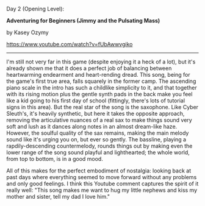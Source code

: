 Day 2 (Opening Level):

**Adventuring for Beginners (Jimmy and the Pulsating Mass)**

by Kasey Ozymy

https://www.youtube.com/watch?v=fUbAwwvgiko

******

I'm still not very far in this game (despite enjoying it a heck of a lot), but it's already shown me that it does a perfect job of balancing between heartwarming endearment and heart-rending dread. This song, being for the game's first true area, falls squarely in the former camp. The ascending piano scale in the intro has such a childlike simplicity to it, and that together with its rising motion plus the gentle synth pads in the back make you feel like a kid going to his first day of school (fittingly, there's lots of tutorial signs in this area). But the real star of the song is the saxophone. Like Cyber Sleuth's, it's heavily synthetic, but here it takes the opposite approach, removing the articulative nuances of a real sax to make things sound very soft and lush as it dances along notes in an almost dream-like haze. However, the soulful quality of the sax remains, making the main melody sound like it's urging you on, but ever so gently. The bassline, playing a rapdily-descending countermelody, rounds things out by making even the lower range of the song sound playful and lighthearted; the whole world, from top to bottom, is in a good mood.

All of this makes for the perfect embodiment of nostalgia: looking back at past days where everything seemed to move forward without any problems and only good feelings. I think this Youtube comment captures the spirit of it really well: "This song makes me want to hug my little nephews and kiss my mother and sister, tell my dad I love him."
